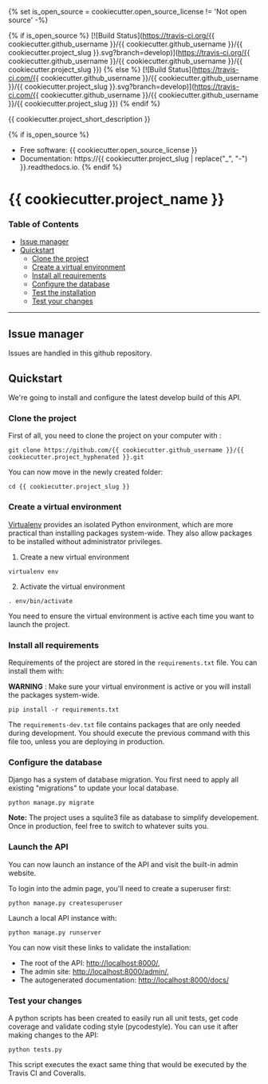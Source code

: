 {% set is_open_source = cookiecutter.open_source_license != 'Not open source' -%}

{% if is_open_source %}
[![Build Status](https://travis-ci.org/{{ cookiecutter.github_username }}/{{ cookiecutter.github_username }}/{{ cookiecutter.project_slug }}.svg?branch=develop)](https://travis-ci.org/{{ cookiecutter.github_username }}/{{ cookiecutter.github_username }}/{{ cookiecutter.project_slug }})
{% else %}
[![Build Status](https://travis-ci.com/{{ cookiecutter.github_username }}/{{ cookiecutter.github_username }}/{{ cookiecutter.project_slug }}.svg?branch=develop)](https://travis-ci.com/{{ cookiecutter.github_username }}/{{ cookiecutter.github_username }}/{{ cookiecutter.project_slug }})
{% endif %}

{{ cookiecutter.project_short_description }}

{% if is_open_source %}
 - Free software: {{ cookiecutter.open_source_license }}
 - Documentation: https://{{ cookiecutter.project_slug | replace("_", "-") }}.readthedocs.io.
{% endif %}

# {{ cookiecutter.project_name }}

### Table of Contents
- [Issue manager](#issue-manager)
- [Quickstart](#quickstart)
  * [Clone the project](#clone-the-project)
  * [Create a virtual environment](#create-a-virtual-environment)
  * [Install all requirements](#install-all-requirements)
  * [Configure the database](#configure-the-database)
  * [Test the installation](#test-the-installation)
  * [Test your changes](#test-your-changes)

---

## Issue manager

Issues are handled in this github repository.

## Quickstart

We're going to install and configure the latest develop build of this API.

### Clone the project

First of all, you need to clone the project on your computer with :

```
git clone https://github.com/{{ cookiecutter.github_username }}/{{ cookiecutter.project_hyphenated }}.git
```

You can now move in the newly created folder:

```
cd {{ cookiecutter.project_slug }}
```

### Create a virtual environment

[Virtualenv](https://virtualenv.pypa.io/) provides an isolated Python environment, which are more practical than installing packages system-wide. They also allow packages to be installed without administrator privileges.

1. Create a new virtual environment
```
virtualenv env
```

2. Activate the virtual environment
```
. env/bin/activate
```

You need to ensure the virtual environment is active each time you want to launch the project.

### Install all requirements

Requirements of the project are stored in the `requirements.txt` file.
You can install them with:

**WARNING** : Make sure your virtual environment is active or you will install the packages system-wide.
```
pip install -r requirements.txt
```

The `requirements-dev.txt` file contains packages that are only needed during
development. You should execute the previous command with this file too, unless
you are deploying in production.

### Configure the database

Django has a system of database migration. You first need to apply all existing "migrations" to update your local database.

```
python manage.py migrate
```

**Note:** The project uses a squlite3 file as database to simplify developement.
Once in production, feel free to switch to whatever suits you.

### Launch the API

You can now launch an instance of the API and visit the built-in admin website.

To login into the admin page, you'll need to create a superuser first:
```
python manage.py createsuperuser
```
Launch a local API instance with:
```
python manage.py runserver
```

You can now visit these links to validate the installation:

- The root of the API: [http://localhost:8000/](http://localhost:8000/),
- The admin site: [http://localhost:8000/admin/](http://localhost:8000/admin),
- The autogenerated documentation: [http://localhost:8000/docs/](http://localhost:8000/docs)

### Test your changes

A python scripts has been created to easily run all unit tests, get code coverage
and validate coding style (pycodestyle). You can use it after making changes to the API:

```
python tests.py
```

This script executes the exact same thing that would be executed by the Travis CI and Coveralls.
